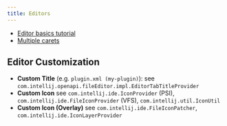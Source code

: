 ```yaml
---
title: Editors
---
```


* [Editor basics tutorial](/tutorials/editor_basics.md)
* [Multiple carets](multiple_carets.md)

## Editor Customization

* **Custom Title** (e.g. `plugin.xml (my-plugin)`): see `com.intellij.openapi.fileEditor.impl.EditorTabTitleProvider`
* **Custom Icon** see `com.intellij.ide.IconProvider` (PSI), `com.intellij.ide.FileIconProvider` (VFS),  `com.intellij.util.IconUtil`
* **Custom Icon (Overlay)** see `com.intellij.ide.FileIconPatcher`, `com.intellij.ide.IconLayerProvider`
